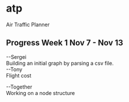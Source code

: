 # atp
Air Traffic Planner
## Progress Week 1 Nov 7 - Nov 13
--Sergei  
Building an initial graph by parsing a csv file.  
--Tony  
Flight cost  

--Together  
Working on a node structure
